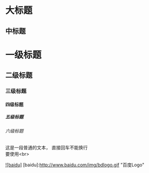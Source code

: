 大标题
===
中标题
------

# 一级标题 #

## 二级标题 ##

### 三级标题 ###

#### 四级标题 ####

##### 五级标题 #####

###### 六级标题 ######

这是一段普通的文本，
直接回车不能换行<br>
要使用\<br>

[![baidu]](http://baidu.com)
[baidu]:http://www.baidu.com/img/bdlogo.gif "百度Logo"
